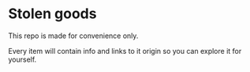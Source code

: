 # Stolen goods

This repo is made for convenience only.

Every item will contain info and links to it origin so you can explore it for yourself.

